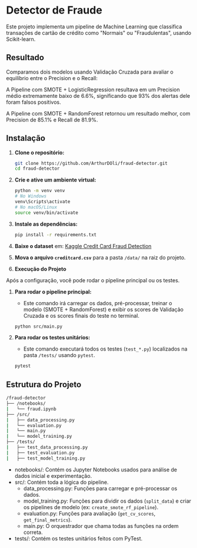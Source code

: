 # Detector de Fraude

Este projeto implementa um pipeline de Machine Learning que classifica transações de cartão de crédito como "Normais" ou "Fraudulentas", usando Scikit-learn.

## Resultado

Comparamos dois modelos usando Validação Cruzada para avaliar o equilíbrio entre o Precision e o Recall:

A Pipeline com SMOTE + LogisticRegression resultava em um Precision médio extremamente baixo de 6.6%, significando que 93% dos alertas dele foram falsos positivos.

A Pipeline com SMOTE + RandomForest retornou um resultado melhor, com Precision de 85.1% e Recall de 81.9%.

## Instalação

1.  **Clone o repositório:**

    ```bash
    git clone https://github.com/ArthurDOli/fraud-detector.git
    cd fraud-detector
    ```

2.  **Crie e ative um ambiente virtual:**

    ```bash
    python -m venv venv
    # No Windows
    venv\Scripts\activate
    # No macOS/Linux
    source venv/bin/activate
    ```

3.  **Instale as dependências:**

    ```bash
    pip install -r requirements.txt
    ```

4.  **Baixe o dataset** em: [Kaggle Credit Card Fraud Detection](https://www.kaggle.com/datasets/mlg-ulb/creditcardfraud)

5.  **Mova o arquivo `creditcard.csv`** para a pasta `/data/` na raiz do projeto.

6.  **Execução do Projeto**

Após a configuração, você pode rodar o pipeline principal ou os testes.

1.  **Para rodar o pipeline principal:**

    - Este comando irá carregar os dados, pré-processar, treinar o modelo (SMOTE + RandomForest) e exibir os scores de Validação Cruzada e os scores finais do teste no terminal.

    ```bash
    python src/main.py
    ```

2.  **Para rodar os testes unitários:**
    - Este comando executará todos os testes (`test_*.py`) localizados na pasta `/tests/` usando `pytest`.
    ```bash
    pytest
    ```

## Estrutura do Projeto

```bash
/fraud-detector
├── /notebooks/
|   └── fraud.ipynb
├── /src/
|   ├── data_processing.py
|   └── evaluation.py
|   └── main.py
|   └── model_training.py
├── /tests/
|   ├── test_data_processing.py
|   ├── test_evaluation.py
|   ├── test_model_training.py
```

- notebooks/: Contém os Jupyter Notebooks usados para análise de dados inicial e experimentação.
- src/: Contém toda a lógica do pipeline.
  - data_processing.py: Funções para carregar e pré-processar os dados.
  - model_training.py: Funções para dividir os dados (`split_data`) e criar os pipelines de modelo (ex: `create_smote_rf_pipeline`).
  - evaluation.py: Funções para avaliação (`get_cv_scores`, `get_final_metrics`).
  - main.py: O orquestrador que chama todas as funções na ordem correta.
- tests/: Contém os testes unitários feitos com PyTest.
